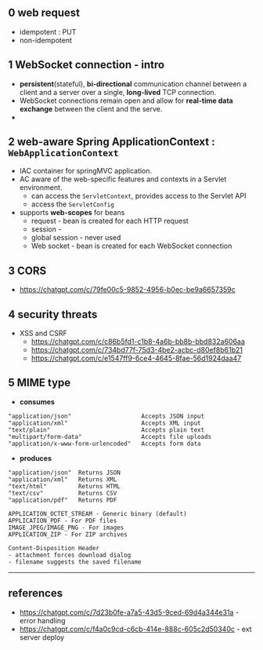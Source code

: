 ## 0 web request
- idempotent : PUT
- non-idempotent

## 1 WebSocket connection - intro
- **persistent**(stateful), **bi-directional** communication channel between a client and a server over a single, **long-lived** TCP connection. 
- WebSocket connections remain open and allow for **real-time data exchange** between the client and the serve.
- 
## 2 web-aware Spring ApplicationContext : `WebApplicationContext`
- IAC container for springMVC application.
- AC aware of the web-specific features and contexts in a Servlet environment.
    - can access the `ServletContext`, provides access to the Servlet API
    - access the `ServletConfig`
- supports **web-scopes** for beans
    - request - bean is created for each HTTP request
    - session -
    - global session - never used
    - Web socket - bean is created for each WebSocket connection

## 3 CORS
- https://chatgpt.com/c/79fe00c5-9852-4956-b0ec-be9a6657359c

## 4 security threats
- XSS and CSRF 
  -  https://chatgpt.com/c/c86b5fd1-c1b8-4a6b-bb8b-bbd832a606aa
  - https://chatgpt.com/c/734bd77f-75d3-4be2-acbc-d80ef8b61b21
  - https://chatgpt.com/c/e1547ff9-6ce4-4645-8fae-56d1924daa47

## 5 MIME type
- **consumes**
```text
"application/json"	                  Accepts JSON input
"application/xml"	                  Accepts XML input
"text/plain"	                      Accepts plain text
"multipart/form-data"	              Accepts file uploads
"application/x-www-form-urlencoded"	  Accepts form data
```
- **produces**
```
"application/json"	Returns JSON
"application/xml"	Returns XML
"text/html"	        Returns HTML
"text/csv"	        Returns CSV
"application/pdf"	Returns PDF

APPLICATION_OCTET_STREAM - Generic binary (default)
APPLICATION_PDF - For PDF files
IMAGE_JPEG/IMAGE_PNG - For images
APPLICATION_ZIP - For ZIP archives

Content-Disposition Header
- attachment forces download dialog
- filename suggests the saved filename

```

---
## references
- https://chatgpt.com/c/7d23b0fe-a7a5-43d5-9ced-69d4a344e31a - error handling
- https://chatgpt.com/c/f4a0c9cd-c6cb-414e-888c-605c2d50340c - ext server deploy